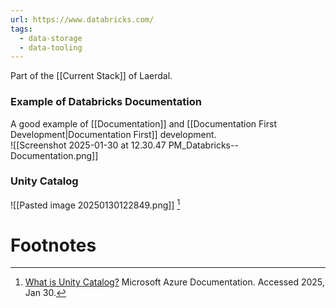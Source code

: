 ```yaml
---
url: https://www.databricks.com/
tags:
  - data-storage
  - data-tooling
---
```

Part of the [[Current Stack]] of Laerdal. 

### Example of Databricks Documentation
A good example of [[Documentation]] and [[Documentation First Development|Documentation First]] development.  
![[Screenshot 2025-01-30 at 12.30.47 PM_Databricks--Documentation.png]]

### Unity Catalog

![[Pasted image 20250130122849.png]] [^1]

# Footnotes
[^1]: [What is Unity Catalog?](https://learn.microsoft.com/en-us/azure/databricks/data-governance/unity-catalog/) Microsoft Azure Documentation.  Accessed 2025, Jan 30.  

